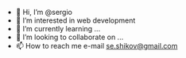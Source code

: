 - 👋 Hi, I’m @sergio
- 👀 I’m interested in web development
- 🌱 I’m currently learning ...
- 💞️ I’m looking to collaborate on ...
- 📫 How to reach me e-mail se.shikov@gmail.com

<!---
sergiooliva-web/sergiooliva-web is a ✨ special ✨ repository because its `README.md` (this file) appears on your GitHub profile.
You can click the Preview link to take a look at your changes.
--->
